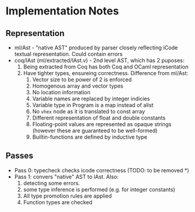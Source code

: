 
# Implementation Notes #

## Representation ##

* ml/Ast - "native AST" produced by parser closely reflecting iCode textual representation. Could contain errors
* coq/IAst (ml/extracted/IAst.v) - 2nd level AST, which has 2 puposes:
  1. Being extracted from Coq has both Coq and OCaml representation
  1. Have tighter types, ensureing correctness.  Difference from ml/Ast:
     1. Vector size to be power of 2 is enforced
     1. Homogenous array and vector types
     1. No location information
     1. Variable names are replaced by integer indicies
     1. Variable type in Program is a map instead of alist
     1. No `vhex` node as it is translated to const array
     1. Different representation of float and double constants
     1. Floating-point values are represented as opaque strings (however these are guaranteed to be well-formed)
     1. Builtin-functions are defined by inductive type

## Passes ##

* Pass 0: typecheck checks icode correctness (TODO: to be removed *)
* Pass 1: convers "native" AST to IAst. Also:
  1. detecting some errors. 
  1. some type inference is performed (e.g. for integer constants)
  1. All type promotion rules are applied
  1. Function types are checked
